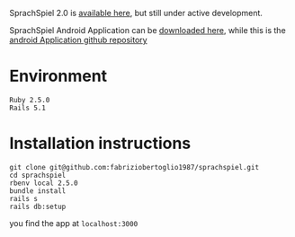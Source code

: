 SprachSpiel 2.0 is [available here](https://sprachspiel.xyz/), but still under active development.

SprachSpiel Android Application can be [downloaded here](https://s3.eu-central-1.amazonaws.com/sprachspiel/app-release.apk), while this is the [android Application github repository](https://github.com/fabriziobertoglio1987/sprachspiel-android)

# Environment

```
Ruby 2.5.0
Rails 5.1 
```

# Installation instructions

```
git clone git@github.com:fabriziobertoglio1987/sprachspiel.git
cd sprachspiel
rbenv local 2.5.0
bundle install
rails s
rails db:setup
```
you find the app at `localhost:3000`
